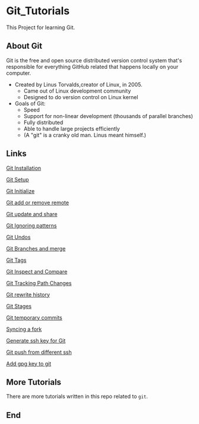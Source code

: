 # Git_Tutorials

This Project for learning Git.

## About Git

Git is the free and open source distributed version control system that's responsible for everything GitHub
related that happens locally on your computer.

- Created by Linus Torvalds,creator of Linux, in 2005.
  - Came out of Linux development community
  - Designed to do version control on Linux kernel
- Goals of Git:
  - Speed
  - Support for non-linear development (thousands of parallel branches)
  - Fully distributed
  - Able to handle large projects efficiently
  - (A "git" is a cranky old man. Linus meant himself.)

## Links

[Git Installation ](INSTALLATION.md)

[Git Setup](SETUP.md)

[Git Initialize](INIT.md)

[Git add or remove remote](ADD_or_REMOVE_REMOTE.md)

[Git update and share](SHARE_and_UPDATE.md)

[Git Ignoring patterns](IGNORING_PATTERNS.md)

[Git Undos](UNDO.md)

[Git Branches and merge](BRANCH_and_MERGE.md)

[Git Tags](TAGS.md)

[Git Inspect and Compare](INSPECT_and_COMPARE.md)

[Git Tracking Path Changes](TRACKING_PATH_CHANGES.md)

[Git rewrite history](REWRITE_HISTORY.md)

[Git Stages](STAGE_and_SNAPSHOT.md)

[Git temporary commits](TEMPORARY_COMMITS.md)

[Syncing a fork](Syncing_a_fork_UPSTREAM.md)

[Generate ssh key for Git](GENERATING_SSH_KEY.md)

[Git push from different ssh](GIT_PUSH_FROM_DIFFERENT_SSH.md)

[Add gpg key to git](../gnugpg/add_gpg_git.md)

## More Tutorials

There are more tutorials written in this repo related to `git`.

## End
